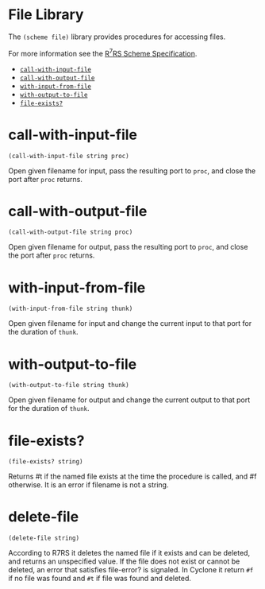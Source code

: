 # File Library

The `(scheme file)` library provides procedures for accessing files.

For more information see the [R<sup>7</sup>RS Scheme Specification](../../r7rs.pdf).

- [`call-with-input-file` ](#call-with-input-file)
- [`call-with-output-file`](#call-with-output-file)
- [`with-input-from-file`](#with-input-from-file)
- [`with-output-to-file`](#with-output-to-file)
- [`file-exists?`](#file-exists?)

# call-with-input-file

    (call-with-input-file string proc)

Open given filename for input, pass the resulting port to `proc`, and close the port after `proc` returns.

# call-with-output-file

    (call-with-output-file string proc)

Open given filename for output, pass the resulting port to `proc`, and close the port after `proc` returns.

# with-input-from-file

    (with-input-from-file string thunk)

Open given filename for input and change the current input to that port for the duration of `thunk`.

# with-output-to-file

    (with-output-to-file string thunk)

Open given filename for output and change the current output to that port for the duration of `thunk`.

# file-exists?
    (file-exists? string)

Returns #t if the named file exists at the time the procedure is called, and #f otherwise. It is an error if filename is not a string.

# delete-file
    (delete-file string)

According to R7RS it deletes the named file if it exists and can be deleted, and returns an unspecified value.
If the file does not exist or cannot be deleted, an error that satisfies file-error? is signaled. In Cyclone it return `#f` if no file was found and `#t` if file was found and deleted.

